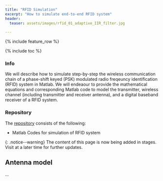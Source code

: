```yaml
---
title: "RFID Simulation"
excerpt: "How to simulate end-to-end RFID system"
header:
  teaser: assets/images/rfid_01_adaptive_IIR_filter.jpg
  
---
```


{% include feature_row %}

{% include toc %}


### Info
We will describe how to simulate step-by-step the wireless communication chain of a phase-shift keyed (PSK) modulated radio freqeuncy identification (RFID) system in Matlab. We will endeaour to provide the mathematical equations and corresponding Matlab code to model the transmitter, wireless channel (including transmitter and receiver antenna), and a digital baseband receiver of a RFID system. 

### Repository

The [repository](https://github.com/Adaickalavan/RFID) consists of the following:  
* Matlab Codes for simulation of RFID system

{: .notice--warning}
The content of this page is now being added in stages. Visit at a later time for further updates.

## Antenna model

...
